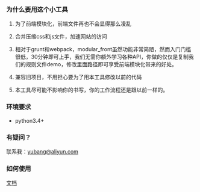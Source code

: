 ### 为什么要用这个小工具

1. 为了前端模块化，前端文件再也不会显得那么凌乱

2. 合并压缩css和js文件，加速网站的访问

3. 相对于grunt和webpack，modular_front虽然功能非常简陋，然而入门门槛很低，30分钟即可上手，我们无需你额外学习各种API，你做的仅仅是复制我们的规则文件demo，修改里面路径即可享受前端模块化带来的好处。

4. 兼容旧项目，不用担心要为了用本工具修改以前的代码

5. 本工具尽可能不影响你的书写，你的工作流程还是跟以前一样的。

### 环境要求
- python3.4+

### 有疑问？
联系我：yubang@aliyun.com

### 如何使用
[文档](https://github.com/yubang/modular_front/blob/master/doc/welcome.md "文档")

